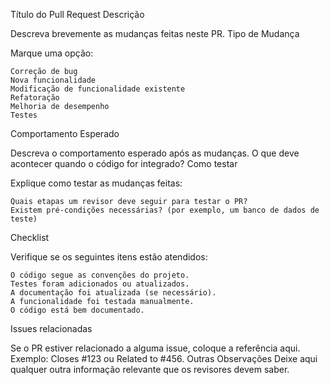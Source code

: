 Título do Pull Request
Descrição

Descreva brevemente as mudanças feitas neste PR.
Tipo de Mudança

Marque uma opção:

    Correção de bug
    Nova funcionalidade
    Modificação de funcionalidade existente
    Refatoração
    Melhoria de desempenho
    Testes

Comportamento Esperado

Descreva o comportamento esperado após as mudanças. O que deve acontecer quando o código for integrado?
Como testar

Explique como testar as mudanças feitas:

    Quais etapas um revisor deve seguir para testar o PR?
    Existem pré-condições necessárias? (por exemplo, um banco de dados de teste)

Checklist

Verifique se os seguintes itens estão atendidos:

    O código segue as convenções do projeto.
    Testes foram adicionados ou atualizados.
    A documentação foi atualizada (se necessário).
    A funcionalidade foi testada manualmente.
    O código está bem documentado.

Issues relacionadas

Se o PR estiver relacionado a alguma issue, coloque a referência aqui. Exemplo: Closes #123 ou Related to #456.
Outras Observações
Deixe aqui qualquer outra informação relevante que os revisores devem saber.